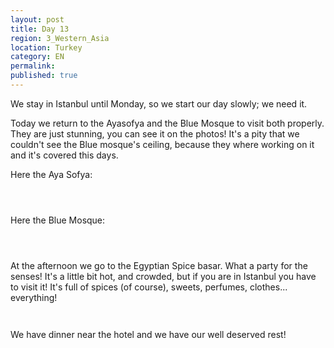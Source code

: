 ```yaml
---
layout: post
title: Day 13
region: 3_Western_Asia
location: Turkey
category: EN
permalink:
published: true
---
```


We stay in Istanbul until Monday, so we start our day slowly; we need it. 

Today we return to the Ayasofya and the Blue Mosque to visit both properly. They are just stunning, you can see it on the photos! It's a pity that we couldn't see the Blue mosque's ceiling, because they where working on it and it's covered this days. 

Here the Aya Sofya:

<p><a
href="https://lh3.googleusercontent.com/n6AW7heznpT6PWJ-jC1Tv2QrSpYXYonMTKoFuLxmRBmFbkZgTkQOGsguvBWXvvKKRbv9I-_u-1Y9wvAfK-5v6OLck34jIT-BMsZ03kTW4zeelODE4oAdOSo2CRIPma-B9j4STpEiafLWHJsLdGBVOrteeIO6Cz5goPGXUGsuFaFb72qVNpNdJh1KgFruPcRvkEjm4vFyRZfkRUmbe6qbXBlKSx6ML8uZlSNybHhaQv9eHxhufofRLtPaZpMt0DaVR_Tlky3w1EOHhxw26JdY00IM5xx22SuZ1R_vysFrxUJLaz_qtZgfmiZzbE6gAOqQ6tktBcazHMhaSPgsGh2zFVLo4mpii3SS8oaxpju47BE_xuMIalGt7ODSet6fDEy4WtPz6yymKxBSY7-RKgjWhUg6D5LXzdmnhPesSe3OhrYcUqcsWpLILf63RTKuY3m0oeNNQWyO9QAuite7kC_5UPEMTzLvYNz_8e1bwz_ndPom0UUYK05_0hBTQvva5PyZezxtjfcbkD5uAf7D9_aQuL0TcdvMwr3_A8mo56a9KJYRUS0F2LsalOXBAfR73pIGI1cYjIls4EPnD0pZh-eH5-PBjbDzb5asu8t9kEmmhF1let_JJEGKmR7UIzKiKINOGxJ-oen_-gbPn3GM9nyCO7TuADKs6KCqWQ=w596-h794-no"><img 
src="https://lh3.googleusercontent.com/n6AW7heznpT6PWJ-jC1Tv2QrSpYXYonMTKoFuLxmRBmFbkZgTkQOGsguvBWXvvKKRbv9I-_u-1Y9wvAfK-5v6OLck34jIT-BMsZ03kTW4zeelODE4oAdOSo2CRIPma-B9j4STpEiafLWHJsLdGBVOrteeIO6Cz5goPGXUGsuFaFb72qVNpNdJh1KgFruPcRvkEjm4vFyRZfkRUmbe6qbXBlKSx6ML8uZlSNybHhaQv9eHxhufofRLtPaZpMt0DaVR_Tlky3w1EOHhxw26JdY00IM5xx22SuZ1R_vysFrxUJLaz_qtZgfmiZzbE6gAOqQ6tktBcazHMhaSPgsGh2zFVLo4mpii3SS8oaxpju47BE_xuMIalGt7ODSet6fDEy4WtPz6yymKxBSY7-RKgjWhUg6D5LXzdmnhPesSe3OhrYcUqcsWpLILf63RTKuY3m0oeNNQWyO9QAuite7kC_5UPEMTzLvYNz_8e1bwz_ndPom0UUYK05_0hBTQvva5PyZezxtjfcbkD5uAf7D9_aQuL0TcdvMwr3_A8mo56a9KJYRUS0F2LsalOXBAfR73pIGI1cYjIls4EPnD0pZh-eH5-PBjbDzb5asu8t9kEmmhF1let_JJEGKmR7UIzKiKINOGxJ-oen_-gbPn3GM9nyCO7TuADKs6KCqWQ=w596-h794-no" class="oversize" alt=""></a></p>

<p><a
href="https://lh3.googleusercontent.com/aOdA9YkH5u6Sr8MsiBO1OE7EjtRsCkDcIND2nfHOzpNFK_GWXhLAMYu6vhkyPN808UnFi4R4F2WS_CER3pSJqe6DOQ--5GF3tlS6MYlH2YzmRqodeX0dpBcf2N9rINJ3TfwYon_E4HRr_ZqsJqGqs4-VyoHeDHCf58Exepq2xdaHSjr-AwdWcrPRaExFjF6WhuvAT9-90Wo4NdjKy0e9yxwqahfWCITILj05gaY1UdTFPo2BDuCw3WUwk6lbh689bbzD3JZ6RTWkvJg1kHlTUcV1iItE21Nb3tjVSuBeW_VXvHaHYEKnJb4ezE6vnlj5j58Q_S_9aVpMY8cfA1hBG59nMWHX-bfxJJrw3r_OqkF1p5vd-bMHh0ZK_Jy0FoMVnib7lYi8Qhd1q1eWueoTeEE0177zRCb5KXVwn6qE-R6X7sENHt44zVhzQhhRxWcyr26y4COw9iwPdX8_vn2YIXu0OJVx9BeOPss3AOpoKmFwWPl-FivBqOf-aB5E0SL9OR4rszxx4UyDjeId5WJ1yakYSCjMvdBr0Y9PpuqGJyg41M8PziiJPp3XtWBy9-_3I6Y9w82hd45uXV4R1fcT5NdxS7I9wDuOMtkHmhfpwiyWHMLbf6wCT9TZumswaWTTeKo-69kydlTW1wv-kngV_ktgN1fmZ7Xneg=w1059-h794-no"><img 
src="https://lh3.googleusercontent.com/aOdA9YkH5u6Sr8MsiBO1OE7EjtRsCkDcIND2nfHOzpNFK_GWXhLAMYu6vhkyPN808UnFi4R4F2WS_CER3pSJqe6DOQ--5GF3tlS6MYlH2YzmRqodeX0dpBcf2N9rINJ3TfwYon_E4HRr_ZqsJqGqs4-VyoHeDHCf58Exepq2xdaHSjr-AwdWcrPRaExFjF6WhuvAT9-90Wo4NdjKy0e9yxwqahfWCITILj05gaY1UdTFPo2BDuCw3WUwk6lbh689bbzD3JZ6RTWkvJg1kHlTUcV1iItE21Nb3tjVSuBeW_VXvHaHYEKnJb4ezE6vnlj5j58Q_S_9aVpMY8cfA1hBG59nMWHX-bfxJJrw3r_OqkF1p5vd-bMHh0ZK_Jy0FoMVnib7lYi8Qhd1q1eWueoTeEE0177zRCb5KXVwn6qE-R6X7sENHt44zVhzQhhRxWcyr26y4COw9iwPdX8_vn2YIXu0OJVx9BeOPss3AOpoKmFwWPl-FivBqOf-aB5E0SL9OR4rszxx4UyDjeId5WJ1yakYSCjMvdBr0Y9PpuqGJyg41M8PziiJPp3XtWBy9-_3I6Y9w82hd45uXV4R1fcT5NdxS7I9wDuOMtkHmhfpwiyWHMLbf6wCT9TZumswaWTTeKo-69kydlTW1wv-kngV_ktgN1fmZ7Xneg=w1059-h794-no" class="oversize" alt=""></a></p>

<p><a
href="https://lh3.googleusercontent.com/PIcLzvpqJ_4IWs6AOmgTFmtp0Kpp361FTFZJzD8ND7jqeQrUOpCs22vyOWXKZvZhWNP-pafCGUWBTW-20RuHiPmzQFJj5XxQNGu5TuiXntnaBf-lyC0gAW_RgqzZFHHwNROORQDoGnPIySHyyf0YMWoaDxk44N-DGsvyGoQEADjgiNAE_OnFWzEHRkOzzsQgjOfVP2R-InTbu4V603ptMDKm63NItUeR3rb-QhJv569cxMP9dxvmdNn_zk3KcSa7fVIZJv3q2qmdSeZAby37Nwr0yh50hYteizkpmHQ0UoO_cgKG4HD6E8E90DbASryPkaGnGZORqPw0v0QRdwFRDD_RkGZk6j4vE_GReA16ery4xurVw1K7fBED2ML9c5HaHL4sJvXTxwkiVVe0iOtA1vDvCdpWEvZ4d7PHKEMskSgWzQd4hiTuyBc5G09Tq2-VDaNuv4IE-smnpLauu94abS-69cPe8-lut63HG4rAcoXY9i4ZbS3NjtP0bK-bR6KZ6FM7xV5Z-vdIE8FXEWu7nAe2DMfzSHnLiWbXWCesd5T3G6HRJ-qHLRUH3yjuY5RVOuVQeiVCnz28g3RHn6i1yZ3nd8fK1NfuToEscopIDFnzkB7WgnpW_O3dbQlWVY7LKJOlY9W0BT_6jykVbkt6r2ZuFpBS1uvMWQ=w476-h634-no"><img 
src="https://lh3.googleusercontent.com/PIcLzvpqJ_4IWs6AOmgTFmtp0Kpp361FTFZJzD8ND7jqeQrUOpCs22vyOWXKZvZhWNP-pafCGUWBTW-20RuHiPmzQFJj5XxQNGu5TuiXntnaBf-lyC0gAW_RgqzZFHHwNROORQDoGnPIySHyyf0YMWoaDxk44N-DGsvyGoQEADjgiNAE_OnFWzEHRkOzzsQgjOfVP2R-InTbu4V603ptMDKm63NItUeR3rb-QhJv569cxMP9dxvmdNn_zk3KcSa7fVIZJv3q2qmdSeZAby37Nwr0yh50hYteizkpmHQ0UoO_cgKG4HD6E8E90DbASryPkaGnGZORqPw0v0QRdwFRDD_RkGZk6j4vE_GReA16ery4xurVw1K7fBED2ML9c5HaHL4sJvXTxwkiVVe0iOtA1vDvCdpWEvZ4d7PHKEMskSgWzQd4hiTuyBc5G09Tq2-VDaNuv4IE-smnpLauu94abS-69cPe8-lut63HG4rAcoXY9i4ZbS3NjtP0bK-bR6KZ6FM7xV5Z-vdIE8FXEWu7nAe2DMfzSHnLiWbXWCesd5T3G6HRJ-qHLRUH3yjuY5RVOuVQeiVCnz28g3RHn6i1yZ3nd8fK1NfuToEscopIDFnzkB7WgnpW_O3dbQlWVY7LKJOlY9W0BT_6jykVbkt6r2ZuFpBS1uvMWQ=w476-h634-no" class="oversize" alt=""></a></p>

Here the Blue Mosque:

<p><a
href="https://lh3.googleusercontent.com/0GmfwY4d-v4ITvfQCvVz4iPdWQ2eCOl-ACCxVnVKLXLzpR3j-R1skzlakLjbCWU4POWkUN2XPE6PIP8NGwuFsmt1K0FlvCqbD_r9YkackuzD2LiPdTKrJMCXjI3uil-rdIK9cFT3EVIGkn9niFbFgN8NTnlPDix3sZNpsw7QHUlSrQqVYS3kkC0alelVxr9f0pLnUTGMm_035fo8aL1dUyVN5SeeGQ-NEXFq1frmKQ1qgQL79EM8tBE3fG4wUXbbyp3Huog-welq2AJCPzfmpp501gdkwG0KGtr6XFBCePwIa7UvPxfvV4o4n0K2on_m45Qicm5KWnszVtzO67Fm-jDiOIwH-eu21PAwY0i4abil3OHD6DO_-m354xPWmpKU-9oTDIQLN_zPo-lg6_w2Nfnyg_s9WYfq-0H_GtGb6n2dWJJZ3EdRPgznhS2p5KgZDtnaUxG-Yo8kNmUHLHEcvc7hAwLhsUTcYRYFShrOX9rnSu0GOX4MKUcQ9x7pLyHQsoT-XLuxcGG0m26cumY2X9mlyZo85vMXk9O0JhqVIqLYM7bAoxJMyA3Skyn1mUKsuJK4F6C_dOkVPaaHj-2Aay5F495Gmuc0XT-0Iic-5xb8YPP2UIoarnph0-0wDAsRKQvoNqFBRmf-CWnCzwn9WBlNuj4odx-o2A=w845-h634-no"><img 
src="https://lh3.googleusercontent.com/0GmfwY4d-v4ITvfQCvVz4iPdWQ2eCOl-ACCxVnVKLXLzpR3j-R1skzlakLjbCWU4POWkUN2XPE6PIP8NGwuFsmt1K0FlvCqbD_r9YkackuzD2LiPdTKrJMCXjI3uil-rdIK9cFT3EVIGkn9niFbFgN8NTnlPDix3sZNpsw7QHUlSrQqVYS3kkC0alelVxr9f0pLnUTGMm_035fo8aL1dUyVN5SeeGQ-NEXFq1frmKQ1qgQL79EM8tBE3fG4wUXbbyp3Huog-welq2AJCPzfmpp501gdkwG0KGtr6XFBCePwIa7UvPxfvV4o4n0K2on_m45Qicm5KWnszVtzO67Fm-jDiOIwH-eu21PAwY0i4abil3OHD6DO_-m354xPWmpKU-9oTDIQLN_zPo-lg6_w2Nfnyg_s9WYfq-0H_GtGb6n2dWJJZ3EdRPgznhS2p5KgZDtnaUxG-Yo8kNmUHLHEcvc7hAwLhsUTcYRYFShrOX9rnSu0GOX4MKUcQ9x7pLyHQsoT-XLuxcGG0m26cumY2X9mlyZo85vMXk9O0JhqVIqLYM7bAoxJMyA3Skyn1mUKsuJK4F6C_dOkVPaaHj-2Aay5F495Gmuc0XT-0Iic-5xb8YPP2UIoarnph0-0wDAsRKQvoNqFBRmf-CWnCzwn9WBlNuj4odx-o2A=w845-h634-no" class="oversize" alt=""></a></p>

<p><a
href="https://lh3.googleusercontent.com/ZzzsXIfTXShOKOxLLO3UIJx8OTdNI_vjrKio4-efO8S51As86ka_-ONN65h_F3mP08ru534Y-L1cfuwj0yYRWeR08ixOQORJlDl5Vmg59JcjxpNnBfdRRMSOOg8P6MF1joJ_A2W5XrhgfiUTZs0u6DiVxQm1gt4Jl4JLW1lxvjy3AlrV9Hz_qFCeeQYs6svd0K2vhuYx6n0VaIs-TqPNrqPj_xd-FqqASrBh8Lz9M2mCnxmFs6RYRAzB_TUfEWjAg0dwt7mPxI88D2cmxyiyYAJ7PSgzZ6E8j-OMLA53WPit2J81eco9ZxK_3-33JclQ48S3SYSgHqlbPm9Rpi_RTmy6s2Vd2fAY4k_H35wElZa4yiEwiuaxTNAKxTZ2Ab4R03JvhXllTNBv35B36Md-YKTFIF5bJH0r8B88NLy10eaITorMWXtJRezRgqguBuvJvPb_oSWC5fTMYZpKvuIJZBlLZU_y0eWOmAg32TEdlcPBd2A4jq3xtc3gCJPg1STqVWH1vse1zlIESPnvcB2D_E8h9fqc51IVgNjnBrDYX5W49pOVd7Yl5ZEogH4g5JIdg8ebfqeXawR_2fWeLiLiv52nzyyMGEF-YxAfjXTb0aDOjyeozrAHhsiL8Y6zqm232E97ucT9U_tpbWZnXqmLopJSU612JCTnNg=w845-h634-no"><img 
src="https://lh3.googleusercontent.com/ZzzsXIfTXShOKOxLLO3UIJx8OTdNI_vjrKio4-efO8S51As86ka_-ONN65h_F3mP08ru534Y-L1cfuwj0yYRWeR08ixOQORJlDl5Vmg59JcjxpNnBfdRRMSOOg8P6MF1joJ_A2W5XrhgfiUTZs0u6DiVxQm1gt4Jl4JLW1lxvjy3AlrV9Hz_qFCeeQYs6svd0K2vhuYx6n0VaIs-TqPNrqPj_xd-FqqASrBh8Lz9M2mCnxmFs6RYRAzB_TUfEWjAg0dwt7mPxI88D2cmxyiyYAJ7PSgzZ6E8j-OMLA53WPit2J81eco9ZxK_3-33JclQ48S3SYSgHqlbPm9Rpi_RTmy6s2Vd2fAY4k_H35wElZa4yiEwiuaxTNAKxTZ2Ab4R03JvhXllTNBv35B36Md-YKTFIF5bJH0r8B88NLy10eaITorMWXtJRezRgqguBuvJvPb_oSWC5fTMYZpKvuIJZBlLZU_y0eWOmAg32TEdlcPBd2A4jq3xtc3gCJPg1STqVWH1vse1zlIESPnvcB2D_E8h9fqc51IVgNjnBrDYX5W49pOVd7Yl5ZEogH4g5JIdg8ebfqeXawR_2fWeLiLiv52nzyyMGEF-YxAfjXTb0aDOjyeozrAHhsiL8Y6zqm232E97ucT9U_tpbWZnXqmLopJSU612JCTnNg=w845-h634-no" class="oversize" alt=""></a></p>

<p><a
href="https://lh3.googleusercontent.com/SxUyrPAyy9G_6e-nIGVSqLQv2b0eIVSQmTwHWef0zaMcCGH8SRHCCFOthhKXy6kT8UjsBEEm8oas0-zNqFhQn-m5zV2JstgI9iI-qjQXRSZnhZGkiW80h3g1FFV7dlZd2FrBFOS58Vuu8H3X_kF1HSuFgEO8cmRjoRV9VpqG6t8cadcXj-_J9gUy111JhCGxpnfYf26gHt7H3mBV3HsXesCxiX0B4NqWjmwq3IF0_-PmCCK3kcC73e8KGHGAo4BIfD07Ro8kzd_GWzK5Uvb1qbbhVTX7H-E6xZ7Z0rhQnTL-ODg_CCye9p6tZwABZOzaMas8w-9EfuzXDv77qfg6dhGeDZXGTc62jR9IEQ6mFQCfDH4HiYf3w_-CBe9ycJpOwnYQDnORpu9tLRRWZsnp3dyvPSBbYvfkveAU2a01JA96mV-AvQV-ArkHtoeh0NrH8S0apnbgULVK9vnsAvFP9GxCzmXfjjjARy5d4eD9rZVEMQMKbCuqoaCJKqGQsSOo6ouhQq6hw5WPtMt4IOausNBt65_701AHqyvb5KtDyEPgyLbjbSI2crXVp4NvgjNyP1r9mliJXoXg8MoJ_Fy-9l4nKiG4J3uTM-GYlVk4srxHzs85wKD18enRAEQomSLJq_vt-elVkjXZfBHrMl0LJIhJoCfuPvohbA=w845-h634-no"><img 
src="https://lh3.googleusercontent.com/SxUyrPAyy9G_6e-nIGVSqLQv2b0eIVSQmTwHWef0zaMcCGH8SRHCCFOthhKXy6kT8UjsBEEm8oas0-zNqFhQn-m5zV2JstgI9iI-qjQXRSZnhZGkiW80h3g1FFV7dlZd2FrBFOS58Vuu8H3X_kF1HSuFgEO8cmRjoRV9VpqG6t8cadcXj-_J9gUy111JhCGxpnfYf26gHt7H3mBV3HsXesCxiX0B4NqWjmwq3IF0_-PmCCK3kcC73e8KGHGAo4BIfD07Ro8kzd_GWzK5Uvb1qbbhVTX7H-E6xZ7Z0rhQnTL-ODg_CCye9p6tZwABZOzaMas8w-9EfuzXDv77qfg6dhGeDZXGTc62jR9IEQ6mFQCfDH4HiYf3w_-CBe9ycJpOwnYQDnORpu9tLRRWZsnp3dyvPSBbYvfkveAU2a01JA96mV-AvQV-ArkHtoeh0NrH8S0apnbgULVK9vnsAvFP9GxCzmXfjjjARy5d4eD9rZVEMQMKbCuqoaCJKqGQsSOo6ouhQq6hw5WPtMt4IOausNBt65_701AHqyvb5KtDyEPgyLbjbSI2crXVp4NvgjNyP1r9mliJXoXg8MoJ_Fy-9l4nKiG4J3uTM-GYlVk4srxHzs85wKD18enRAEQomSLJq_vt-elVkjXZfBHrMl0LJIhJoCfuPvohbA=w845-h634-no" class="oversize" alt=""></a></p>



At the afternoon we go to the Egyptian Spice basar. What a party for the senses! It's a little bit hot, and crowded, but if you are in Istanbul you have to visit it! It's full of spices (of course), sweets, perfumes, clothes... everything!

<p><a
href="https://lh3.googleusercontent.com/mQynrTZtOOG9brHWtWhw_Zjyb5u0vSe-8vOJt-4jaHtg3-BPFmRnAHmu2IzunFoAL7J9LmZX9kALDVqOjPJWAkY3NfrznuB5-pR_dNKVHA7BaRFL_E0HX3inp8NrD1s0jQ_0dFXEHmrAaJclvLbXVvFBYvTnauxgkIhlFD8E78FY3YibD_cqVXjU3B1AJJ1cTM_-UPejKWjB_O81IdlwJ2bH-kK3lmm8KcAM0mLr19Gzr1uNwR5p53T10f8vCzknR9s2QAmxO9N6ivBBO1UgwaVKczn7dcl41A65hfQNgziiEPOzxwzWowGTWjs2tAs85znjASbbHUTKdxZ7U6nf2o_jr_PQ4M01Nb1xygOwTDpVR2fM6Et8_iPQ2SXiCSlUNJ0MCS2b9b5vdfB_ojddmZSNMQt0ZL5yG2Hxl3rn5tYK35_TX3bQtZyZ4JKrJZqsISk9g34MD0eO8Whj_i8PzuL8mdoQkNFmw6CVj1MTsuoOWJAzGGHRBKqX7xJatfdrVMPtYcc-vrJHEDZ3FriKjAz0VpSMZ_8nK7d1aNX6qh1LYQiu2vWdBypszwgS9RlQ_G75kMmCseJXmVEHLqyIUVqP3qUOXfKQ4mJhr20Y4anp6M4_31j3MrdihjgP5JVuYu65ouboD1N8g4f12IBKs6nOw-6fqhzdQw=w1059-h794-no"><img 
src="https://lh3.googleusercontent.com/mQynrTZtOOG9brHWtWhw_Zjyb5u0vSe-8vOJt-4jaHtg3-BPFmRnAHmu2IzunFoAL7J9LmZX9kALDVqOjPJWAkY3NfrznuB5-pR_dNKVHA7BaRFL_E0HX3inp8NrD1s0jQ_0dFXEHmrAaJclvLbXVvFBYvTnauxgkIhlFD8E78FY3YibD_cqVXjU3B1AJJ1cTM_-UPejKWjB_O81IdlwJ2bH-kK3lmm8KcAM0mLr19Gzr1uNwR5p53T10f8vCzknR9s2QAmxO9N6ivBBO1UgwaVKczn7dcl41A65hfQNgziiEPOzxwzWowGTWjs2tAs85znjASbbHUTKdxZ7U6nf2o_jr_PQ4M01Nb1xygOwTDpVR2fM6Et8_iPQ2SXiCSlUNJ0MCS2b9b5vdfB_ojddmZSNMQt0ZL5yG2Hxl3rn5tYK35_TX3bQtZyZ4JKrJZqsISk9g34MD0eO8Whj_i8PzuL8mdoQkNFmw6CVj1MTsuoOWJAzGGHRBKqX7xJatfdrVMPtYcc-vrJHEDZ3FriKjAz0VpSMZ_8nK7d1aNX6qh1LYQiu2vWdBypszwgS9RlQ_G75kMmCseJXmVEHLqyIUVqP3qUOXfKQ4mJhr20Y4anp6M4_31j3MrdihjgP5JVuYu65ouboD1N8g4f12IBKs6nOw-6fqhzdQw=w1059-h794-no" class="oversize" alt=""></a></p>

<p><a
href="https://lh3.googleusercontent.com/Ar3RaGXAZTEys4HhcAhhTJQOfkw7QmX1qZCQ6d3aA-k7TPQIiob_TkIPSrkpcVIztrTO0XCO7_t8p3PJL-EbXQ6jen2zkVrqPYCypQH_lrSPC2XheqaO3ZK19TiCu6hdwF9E2hbwNLZFDDQlkOvHiKfEDuufPrKRbYcCyMfC1KbcJ8k6T4hYfNSAZkTQk_kNGzuXqpDo5Mg021QaD82as4JL2gIrBuYiIVn0CMcLz5bYFLPcWqD3tjj41Rw5PN-2lvWPFh-yOVDZjPyruCah0Jwn8aFV8RodEF8hB0xusS4io4ufxJ7usfLXWYnGvkyPDv64c64ViX2jpXUtpgG48yhAP82hPgXNNpw3ax4TT2yQzWZRhsJ8bhOl7JELGSp3usbrsFbT04MviIQ_CXucIykLnwFYlmSag4FStcZH_8Glbp77YXr33LMId9PlXeR2GCVQGWeiGx2CEfN0Oa4ERt_j6AmcJiuRgXnYDz-__yTsUQW6K7twRXVUJanJK2_gLM6sJR8EGgQ8fzelsQddxItaBCZ487oa9xh34iGlQFijCvN6c4rCXfVZ8UZzNB5fhVd-NRpDbW0ZmKLZ1p-6n9RCYAHu_GeHrUrh9UONOhYGDsy16QHNGLTRBTeVr3pnZVzmFVMhmRj8eBzR5JVdVIPjv7jsi4du6w=w845-h634-no"><img 
src="https://lh3.googleusercontent.com/Ar3RaGXAZTEys4HhcAhhTJQOfkw7QmX1qZCQ6d3aA-k7TPQIiob_TkIPSrkpcVIztrTO0XCO7_t8p3PJL-EbXQ6jen2zkVrqPYCypQH_lrSPC2XheqaO3ZK19TiCu6hdwF9E2hbwNLZFDDQlkOvHiKfEDuufPrKRbYcCyMfC1KbcJ8k6T4hYfNSAZkTQk_kNGzuXqpDo5Mg021QaD82as4JL2gIrBuYiIVn0CMcLz5bYFLPcWqD3tjj41Rw5PN-2lvWPFh-yOVDZjPyruCah0Jwn8aFV8RodEF8hB0xusS4io4ufxJ7usfLXWYnGvkyPDv64c64ViX2jpXUtpgG48yhAP82hPgXNNpw3ax4TT2yQzWZRhsJ8bhOl7JELGSp3usbrsFbT04MviIQ_CXucIykLnwFYlmSag4FStcZH_8Glbp77YXr33LMId9PlXeR2GCVQGWeiGx2CEfN0Oa4ERt_j6AmcJiuRgXnYDz-__yTsUQW6K7twRXVUJanJK2_gLM6sJR8EGgQ8fzelsQddxItaBCZ487oa9xh34iGlQFijCvN6c4rCXfVZ8UZzNB5fhVd-NRpDbW0ZmKLZ1p-6n9RCYAHu_GeHrUrh9UONOhYGDsy16QHNGLTRBTeVr3pnZVzmFVMhmRj8eBzR5JVdVIPjv7jsi4du6w=w845-h634-no" class="oversize" alt=""></a></p>

We have dinner near the hotel and we have our well deserved rest!


